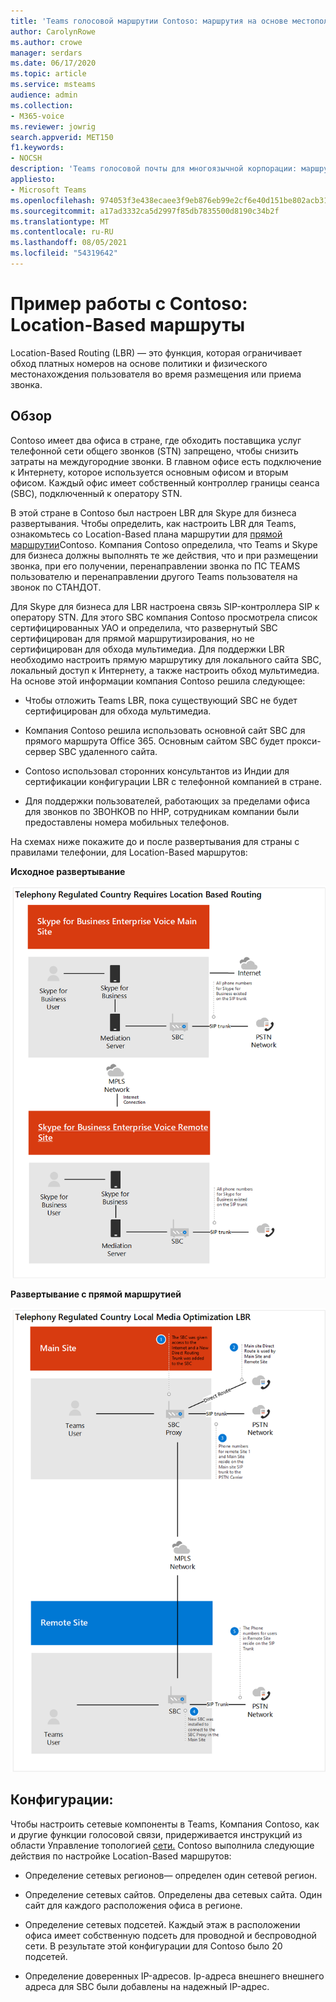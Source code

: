 ```yaml
---
title: 'Teams голосовой маршрутии Contoso: маршрутия на основе местоположения'
author: CarolynRowe
ms.author: crowe
manager: serdars
ms.date: 06/17/2020
ms.topic: article
ms.service: msteams
audience: admin
ms.collection:
- M365-voice
ms.reviewer: jowrig
search.appverid: MET150
f1.keywords:
- NOCSH
description: 'Teams голосовой почты для многоязычной корпорации: маршруты на основе местонахождения'
appliesto:
- Microsoft Teams
ms.openlocfilehash: 974053f3e438ecaee3f9eb876eb99e2cf6e40d151be802acb31183620eabc583
ms.sourcegitcommit: a17ad3332ca5d2997f85db7835500d8190c34b2f
ms.translationtype: MT
ms.contentlocale: ru-RU
ms.lasthandoff: 08/05/2021
ms.locfileid: "54319642"
---
```

# <a name="contoso-case-study-location-based-routing"></a>Пример работы с Contoso: Location-Based маршруты

Location-Based Routing (LBR) — это функция, которая ограничивает обход платных номеров на основе политики и физического местонахождения пользователя во время размещения или приема звонка.  

## <a name="overview"></a>Обзор

Contoso имеет два офиса в стране, где обходить поставщика услуг телефонной сети общего звонков (STN) запрещено, чтобы снизить затраты на междугородние звонки. В главном офисе есть подключение к Интернету, которое используется основным офисом и вторым офисом. Каждый офис имеет собственный контроллер границы сеанса (SBC), подключенный к оператору STN.  
 
В этой стране в Contoso был настроен LBR для Skype для бизнеса развертывания. Чтобы определить, как настроить LBR для Teams, ознакомьтесь со Location-Based плана маршрутии для [прямой маршрутии](location-based-routing-plan.md)Contoso. Компания Contoso определила, что Teams и Skype для бизнеса должны выполнять те же действия, что и при размещении звонка, при его получении, перенаправлении звонка по ПС TEAMS пользователю и перенаправлении другого Teams пользователя на звонок по СТАНДОТ.  

Для Skype для бизнеса для LBR настроена связь SIP-контроллера SIP к оператору STN. Для этого SBC компания Contoso просмотрела список сертифицированных УАО и определила, что развернутый SBC сертифицирован для прямой маршрутизирования, но не сертифицирован для обхода мультимедиа. [](direct-routing-border-controllers.md) Для поддержки LBR необходимо настроить прямую маршрутику для локального сайта SBC, локальный доступ к Интернету, а также настроить обход мультимедиа. На основе этой информации компания Contoso решила следующее:

- Чтобы отложить Teams LBR, пока существующий SBC не будет сертифицирован для обхода мультимедиа.   

- Компания Contoso решила использовать основной сайт SBC для прямого маршрута Office 365.  Основным сайтом SBC будет прокси-сервер SBC удаленного сайта.  

- Contoso использовал сторонних консультантов из Индии для сертификации конфигурации LBR с телефонной компанией в стране.  

- Для поддержки пользователей, работающих за пределами офиса для звонков по ЗВОНКОВ по ННР, сотрудникам компании были предоставлены номера мобильных телефонов. 

На схемах ниже покажите до и после развертывания для страны с правилами телефонии, для Location-Based маршрутов:

**Исходное развертывание**

![Схема, показанная перед состоянием.](media/voice-case-study-5.png)

**Развертывание с прямой маршрутией**

![Диаграмма 2, показывающая состояние перед состоянием.](media/voice-case-study-6.png)


## <a name="configuration"></a>Конфигурации: 

Чтобы настроить сетевые компоненты в Teams, Компания Contoso, как и другие функции голосовой связи, придерживается инструкций из области Управление топологией [сети.](manage-your-network-topology.md) Contoso выполнила следующие действия по настройке Location-Based маршрутов: 

- Определение сетевых регионов— определен один сетевой регион. 

- Определение сетевых сайтов. Определены два сетевых сайта. Один сайт для каждого расположения офиса в регионе.

- Определение сетевых подсетей. Каждый этаж в расположении офиса имеет собственную подсеть для проводной и беспроводной сети. В результате этой конфигурации для Contoso было 20 подсетей. 

- Определение доверенных IP-адресов. Ip-адреса внешнего внешнего адреса для SBC были добавлены на надежный IP-адрес.  

